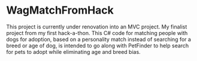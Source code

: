 # WagMatchFromHack
This project is currently under renovation into an MVC project.
My finalist project from my first hack-a-thon. This C# code for matching people with dogs for adoption, based on a personality match instead of searching for a breed or age of dog, is intended to go along with PetFinder to help search for pets to adopt while eliminating age and breed bias. 
